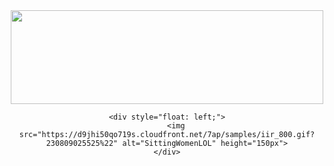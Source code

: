 <div align="center">
    <img src="https://images.cooltext.com/5709356.png" height="150px" width="500px" style="display: inline-block;">
    
    <div style="float: left;">
        <img src="https://d9jhi50qo719s.cloudfront.net/7ap/samples/iir_800.gif?230809025525%22" alt="SittingWomenLOL" height="150px">
    </div>
</div>
